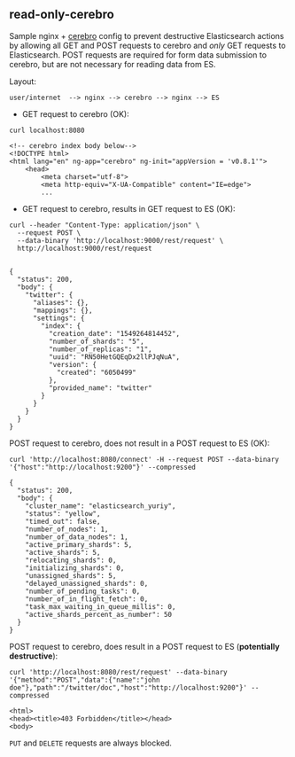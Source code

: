 ## read-only-cerebro

Sample nginx + [cerebro](https://github.com/lmenezes/cerebro) config to prevent destructive Elasticsearch actions by allowing all GET and POST requests to cerebro and _only_ GET requests to Elasticsearch. POST requests are required for form data submission to cerebro, but are not necessary for reading data from ES.

Layout:

```
user/internet  --> nginx --> cerebro --> nginx --> ES
```



- GET request to cerebro (OK):

```
curl localhost:8080

<!-- cerebro index body below-->
<!DOCTYPE html>
<html lang="en" ng-app="cerebro" ng-init="appVersion = 'v0.8.1'">
    <head>
        <meta charset="utf-8">
        <meta http-equiv="X-UA-Compatible" content="IE=edge">
        ...
```

- GET request to cerebro, results in GET request to ES (OK):

```
curl --header "Content-Type: application/json" \
  --request POST \
  --data-binary 'http://localhost:9000/rest/request' \
  http://localhost:9000/rest/request


{
  "status": 200,
  "body": {
    "twitter": {
      "aliases": {},
      "mappings": {},
      "settings": {
        "index": {
          "creation_date": "1549264814452",
          "number_of_shards": "5",
          "number_of_replicas": "1",
          "uuid": "RN50HetGQEqDx2llPJqNuA",
          "version": {
            "created": "6050499"
          },
          "provided_name": "twitter"
        }
      }
    }
  }
}
```



POST request to cerebro, does not result in a POST request to ES (OK):

```
curl 'http://localhost:8080/connect' -H --request POST --data-binary '{"host":"http://localhost:9200"}' --compressed

{
  "status": 200,
  "body": {
    "cluster_name": "elasticsearch_yuriy",
    "status": "yellow",
    "timed_out": false,
    "number_of_nodes": 1,
    "number_of_data_nodes": 1,
    "active_primary_shards": 5,
    "active_shards": 5,
    "relocating_shards": 0,
    "initializing_shards": 0,
    "unassigned_shards": 5,
    "delayed_unassigned_shards": 0,
    "number_of_pending_tasks": 0,
    "number_of_in_flight_fetch": 0,
    "task_max_waiting_in_queue_millis": 0,
    "active_shards_percent_as_number": 50
  }
}
```

POST request to cerebro, does result in a POST request to ES (**potentially destructive**):

```
curl 'http://localhost:8080/rest/request' --data-binary '{"method":"POST","data":{"name":"john doe"},"path":"/twitter/doc","host":"http://localhost:9200"}' --compressed

<html>
<head><title>403 Forbidden</title></head>
<body>
```

`PUT` and `DELETE` requests are always blocked.
